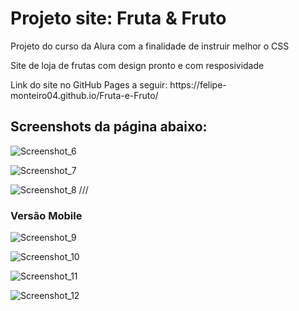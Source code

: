<h1>Projeto site: Fruta & Fruto</h1>
<p>Projeto do curso da Alura com a finalidade de instruir melhor o CSS</p>
<p>Site de loja de frutas com design pronto e com resposividade</p>
<p>Link do site no GitHub Pages a seguir: https://felipe-monteiro04.github.io/Fruta-e-Fruto/</p>
<h2>Screenshots da página abaixo: </h2>

![Screenshot_6](https://user-images.githubusercontent.com/112021178/199125359-280cad70-f65e-43fe-89fe-3e3976b8d5de.jpg)

![Screenshot_7](https://user-images.githubusercontent.com/112021178/199125376-843cc004-7812-4f87-a4dc-a6cd6cf03cb9.jpg)

![Screenshot_8](https://user-images.githubusercontent.com/112021178/199125372-c778add6-301b-4e23-a55b-7dd957868ae2.jpg)
///

<h3>Versão Mobile</h3>

![Screenshot_9](https://user-images.githubusercontent.com/112021178/199125370-39dbf881-5824-4e16-ad61-2c484d272583.jpg)

![Screenshot_10](https://user-images.githubusercontent.com/112021178/199125368-a7aabc3f-02cf-49f3-b430-3ccd8022cc56.jpg)

![Screenshot_11](https://user-images.githubusercontent.com/112021178/199125366-a6a3866c-c2b8-4c88-bee7-e57e37270511.jpg)

![Screenshot_12](https://user-images.githubusercontent.com/112021178/199125363-503ebdee-cd2f-4c21-b7ae-73e8873e0268.jpg)
